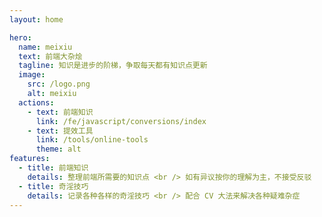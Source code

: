 ```yaml
---
layout: home

hero:
  name: meixiu
  text: 前端大杂烩
  tagline: 知识是进步的阶梯，争取每天都有知识点更新
  image:
    src: /logo.png
    alt: meixiu
  actions:
    - text: 前端知识
      link: /fe/javascript/conversions/index
    - text: 提效工具
      link: /tools/online-tools
      theme: alt
features:
  - title: 前端知识
    details: 整理前端所需要的知识点 <br /> 如有异议按你的理解为主，不接受反驳
  - title: 奇淫技巧
    details: 记录各种各样的奇淫技巧 <br /> 配合 CV 大法来解决各种疑难杂症
---
```

